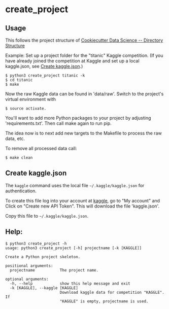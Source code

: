 # create_project

## Usage
This follows the project structure of
[Cookiecutter Data Science -- Directory Structure](https://drivendata.github.io/cookiecutter-data-science/#directory-structure)

Example: Set up a project folder for the "titanic" Kaggle competition.
(If you have already joined the competition at Kaggle and set up a local kaggle.json, see [Create kaggle.json](#create-kaggle.json).)

```
$ python3 create_project titanic -k
$ cd titanic
$ make
```

Now the raw Kaggle data can be found in 'data/raw'.
Switch to the project's virtual environment with
```
$ source activate.
```

You'll want to add more Python packages to your project
by adjusting 'requirements.txt'. Then call make again to
run pip.

The idea now is to next add new targets to the Makefile
to process the raw data, etc.

To remove all processed data call:
```
$ make clean
```

## Create kaggle.json
The `kaggle` command uses the local file `~/.kaggle/kaggle.json` for authentication.

To create this file log into your account at [kaggle](https://www.kaggle.com),
go to "My account" and  Click on "Create new API Token".
This will download the file 'kaggle.json'.

Copy this file to `~/.kaggle/kaggle.json`.

## Help:
```
$ python3 create_project -h
usage: python3 create_project [-h] projectname [-k [KAGGLE]]

Create a Python project skeleton.

positional arguments:
  projectname           The project name.

optional arguments:
  -h, --help            show this help message and exit
  -k [KAGGLE], --kaggle [KAGGLE]
                        Download kaggle data for competition "KAGGLE". If
                        "KAGGLE" is empty, projectname is used.
```                        